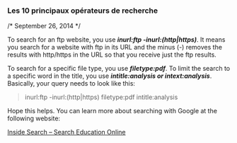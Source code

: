 ### Les 10 principaux opérateurs de recherche
/* September 26, 2014 */

To search for an ftp website, you use ***inurl:ftp -inurl:(http|https)***. It means you search for a website with
ftp in its URL and the minus (-) removes the results with http/https in the URL so that you receive just
the ftp results.

To search for a specific file type, you use ***filetype:pdf***. To limit the search to a specific word in the title,
you use ***intitle:analysis or intext:analysis***.
Basically, your query needs to look like this:

> inurl:ftp -inurl:(http|https) filetype:pdf intitle:analysis

Hope this helps. You can learn more about searching with Google at the following website:

[Inside Search – Search Education Online](https://www.codespaces.com/power-searching-with-google.html)